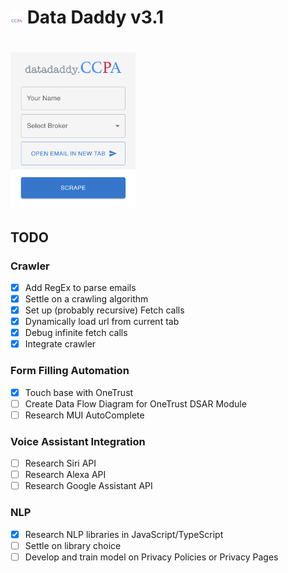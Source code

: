 # <img src="datadaddy/src/assets/img/DataDaddyLogo.png" width="20"/> Data Daddy v3.1

# <img src="datadaddy/src/assets/img/datadaddy.png" width="200"/>

## TODO

### Crawler
- [X] Add RegEx to parse emails
- [X] Settle on a crawling algorithm
- [X] Set up (probably recursive) Fetch calls
- [X] Dynamically load url from current tab
- [X] Debug infinite fetch calls
- [X] Integrate crawler

### Form Filling Automation
- [X] Touch base with OneTrust
- [ ] Create Data Flow Diagram for OneTrust DSAR Module
- [ ] Research MUI AutoComplete

### Voice Assistant Integration
- [ ] Research Siri API
- [ ] Research Alexa API
- [ ] Research Google Assistant API

### NLP
- [X] Research NLP libraries in JavaScript/TypeScript
- [ ] Settle on library choice
- [ ] Develop and train model on Privacy Policies or Privacy Pages
